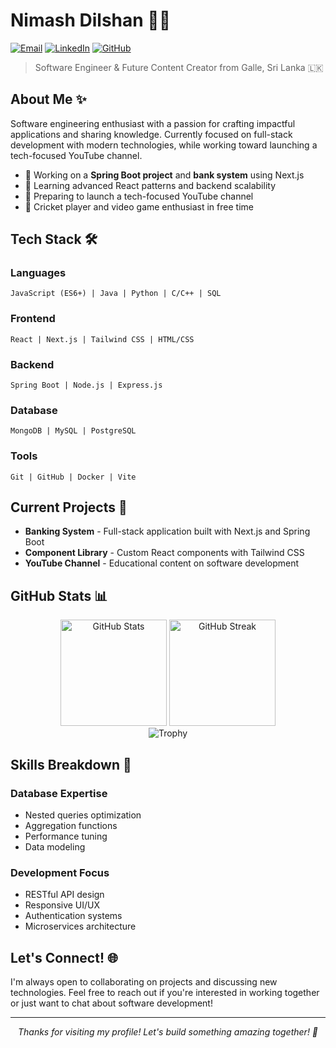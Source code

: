 # Nimash Dilshan 👨‍💻

[![Email](https://img.shields.io/badge/Email-nimashmanawa2002%40gmail.com-EA4335?style=flat-square&logo=gmail)](mailto:nimashmanawa2002@gmail.com)
[![LinkedIn](https://img.shields.io/badge/LinkedIn-Nimash_Dilshan-0A66C2?style=flat-square&logo=linkedin)](https://www.linkedin.com/in/nimash-dilshan-36b973305/)
[![GitHub](https://img.shields.io/badge/GitHub-nimashXDilshan-181717?style=flat-square&logo=github)](https://github.com/nimashXDilshan)

> Software Engineer & Future Content Creator from Galle, Sri Lanka 🇱🇰

## About Me ✨

Software engineering enthusiast with a passion for crafting impactful applications and sharing knowledge. Currently focused on full-stack development with modern technologies, while working toward launching a tech-focused YouTube channel.

- 🔭 Working on a **Spring Boot project** and **bank system** using Next.js
- 🌱 Learning advanced React patterns and backend scalability
- 🎥 Preparing to launch a tech-focused YouTube channel
- 🏏 Cricket player and video game enthusiast in free time

## Tech Stack 🛠️

### Languages
```
JavaScript (ES6+) | Java | Python | C/C++ | SQL
```

### Frontend
```
React | Next.js | Tailwind CSS | HTML/CSS
```

### Backend
```
Spring Boot | Node.js | Express.js
```

### Database
```
MongoDB | MySQL | PostgreSQL
```

### Tools
```
Git | GitHub | Docker | Vite
```

## Current Projects 🚀

- **Banking System** - Full-stack application built with Next.js and Spring Boot
- **Component Library** - Custom React components with Tailwind CSS
- **YouTube Channel** - Educational content on software development

## GitHub Stats 📊

<div align="center">
  <img src="https://github-readme-stats.vercel.app/api?username=nimashXDilshan&show_icons=true&theme=tokyonight" alt="GitHub Stats" height="170" />
  <img src="https://github-readme-streak-stats.herokuapp.com/?user=nimashXDilshan&theme=tokyonight" alt="GitHub Streak" height="170" />
</div>

<div align="center">
  <img src="https://github-profile-trophy.vercel.app/?username=nimashXDilshan&theme=nord&row=1&column=6" alt="Trophy" />
</div>

## Skills Breakdown 🔧

### Database Expertise
- Nested queries optimization
- Aggregation functions
- Performance tuning
- Data modeling

### Development Focus
- RESTful API design
- Responsive UI/UX
- Authentication systems
- Microservices architecture

## Let's Connect! 🌐

I'm always open to collaborating on projects and discussing new technologies. Feel free to reach out if you're interested in working together or just want to chat about software development!

---

<div align="center">
  <i>Thanks for visiting my profile! Let's build something amazing together! 🚀</i>
</div>
